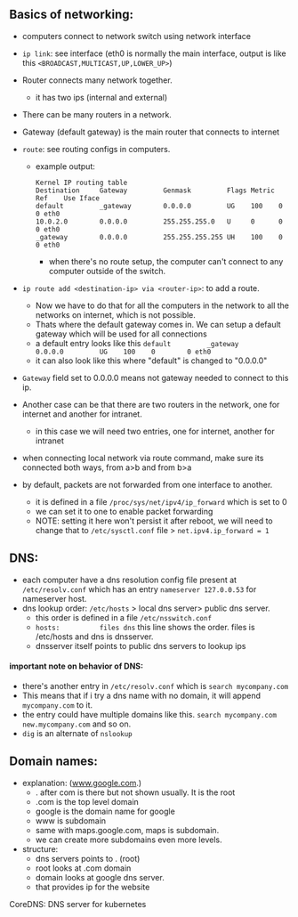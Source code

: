 ## Basics of networking:
* computers connect to network switch using network interface
- `ip link`: see interface (eth0 is normally the main interface, output is like this `<BROADCAST,MULTICAST,UP,LOWER_UP>`)
- Router connects many network together. 
    - it has two ips (internal and external)
- There can be many routers in a network. 
- Gateway (default gateway) is the main router that connects to internet
- `route`: see routing configs in computers. 
  - example output:
    ```
    Kernel IP routing table
    Destination     Gateway         Genmask         Flags Metric Ref    Use Iface
    default         _gateway        0.0.0.0         UG    100    0        0 eth0
    10.0.2.0        0.0.0.0         255.255.255.0   U     0      0        0 eth0
    _gateway        0.0.0.0         255.255.255.255 UH    100    0        0 eth0
    ```
    - when there's no route setup, the computer can't connect to any computer outside of the switch.

- `ip route add <destination-ip> via <router-ip>`: to add a route. 
    - Now we have to do that for all the computers in the network to all the networks on internet, which is not possible. 
    - Thats where the default gateway comes in. We can setup a default gateway which will be used for all connections
    - a default entry looks like this `default         _gateway        0.0.0.0         UG    100    0        0 eth0`
    - it can also look like this where "default" is changed to "0.0.0.0"
- `Gateway` field set to 0.0.0.0 means not gateway needed to connect to this ip.
- Another case can be that there are two routers in the network, one for internet and another for intranet.
    - in this case we will need two entries, one for internet, another for intranet
    
- when connecting local network via route command, make sure its connected both ways, from a>b and from b>a
- by default, packets are not forwarded from one interface to another.
    - it is defined in a file `/proc/sys/net/ipv4/ip_forward` which is set to 0
    - we can set it to one to enable packet forwarding
    - NOTE: setting it here won't persist it after reboot, we will need to change that to `/etc/sysctl.conf` file > `net.ipv4.ip_forward = 1`


## DNS:
- each computer have a dns resolution config file present at `/etc/resolv.conf` which has an entry `nameserver 127.0.0.53` for nameserver host.
- dns lookup order: `/etc/hosts` > local dns server> public dns server.
    - this order is defined in a file `/etc/nsswitch.conf`
    - `hosts:          files dns` this line shows the order. files is /etc/hosts and dns is dnsserver.
    - dnsserver itself points to public dns servers to lookup ips
#### important note on behavior of DNS:
- there's another entry in `/etc/resolv.conf` which is `search mycompany.com`
- This means that if i try a dns name with no domain, it will append `mycompany.com` to it. 
- the entry could have multiple domains like this. `search mycompany.com new.mycompany.com` and so on.
- `dig` is an alternate of `nslookup`

## Domain names:
- explanation: (www.google.com.)
    - . after com is there but not shown usually. It is the root
    - .com is the top level domain
    - google is the domain name for google
    - www is subdomain
    - same with maps.google.com, maps is subdomain.
    - we can create more subdomains even more levels.
- structure:
    - dns servers points to . (root)
    - root looks at .com domain
    - domain looks at google dns server. 
    - that provides ip for the website
    

CoreDNS: DNS server for kubernetes

